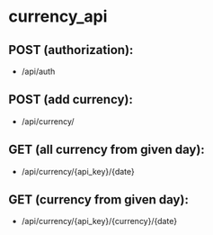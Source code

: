 # currency_api

## POST (authorization): 

- /api/auth

## POST (add currency):

- /api/currency/

## GET (all currency from given day):

- /api/currency/{api_key}/{date}

## GET (currency from given day):

- /api/currency/{api_key}/{currency}/{date}
